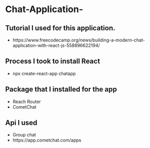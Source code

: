 # Chat-Application-
 <h2> Tutorial I used for this application. </h2>

  <ul>
                <li>https://www.freecodecamp.org/news/building-a-modern-chat-application-with-react-js-558896622194/</li>
  </ul>
  
<h2> Process I took to install React </h2>
        <ul>
  <li>npx create-react-app chatapp</li>
</ul>


<h2> Package that I installed for the app </h2>
<ul>
  <li>Reach Router 
</li>
  <li>CometChat
</li>
</ul>

<h2> Api I used </h2>
<ul>
  <li>Group chat

</li>
  <li>https://app.cometchat.com/apps

</li>
</ul>
